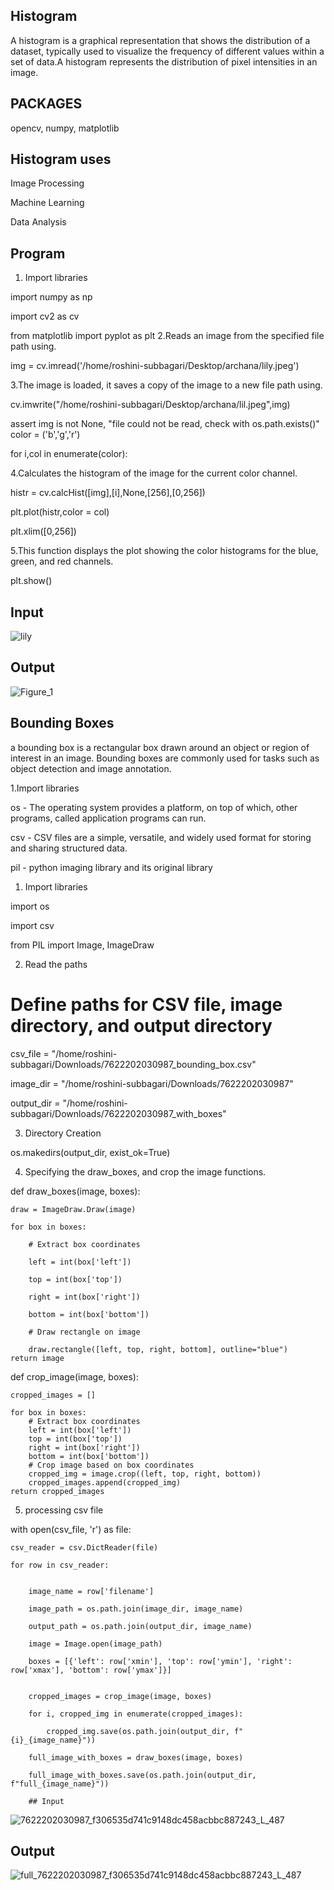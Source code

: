 ## Histogram 

A histogram is a graphical representation that shows the distribution of a dataset, typically used to visualize the frequency of different values within a set of data.A histogram represents the distribution of pixel intensities in an image.

## PACKAGES

opencv, numpy, matplotlib

## Histogram uses

Image Processing 

Machine Learning 

Data Analysis
## Program 
1. Import libraries

import numpy as np

import cv2 as cv

from matplotlib import pyplot as plt
 2.Reads an image from the specified file path using.
 
img = cv.imread('/home/roshini-subbagari/Desktop/archana/lily.jpeg')

3.The image is loaded, it saves a copy of the image to a new file path using.

cv.imwrite("/home/roshini-subbagari/Desktop/archana/lil.jpeg",img)

assert img is not None, "file could not be read, check with os.path.exists()"
color = ('b','g','r')

for i,col in enumerate(color):

4.Calculates the histogram of the image for the current color channel.

 histr = cv.calcHist([img],[i],None,[256],[0,256])
 
 plt.plot(histr,color = col)
 
 plt.xlim([0,256])

 5.This function displays the plot showing the color histograms for the blue, green, and red channels.
 
plt.show()

## Input

![lily](https://github.com/Roshinisubbagari/roshini/assets/169050913/a47b03f5-714b-4f95-98ac-a384440db7ea)

## Output


![Figure_1](https://github.com/Roshinisubbagari/roshini/assets/169050913/a5e789c6-c8b3-4311-bf75-95322da99742)

## Bounding Boxes

a bounding box is a rectangular box drawn around an object or region of interest in an image. Bounding boxes are commonly used for tasks such as object detection and image annotation.

1.Import libraries

os - The operating system provides a platform, on top of which, other programs, called application programs can run.

csv - CSV files are a simple, versatile, and widely used format for storing and sharing structured data.

pil - python imaging library and its original library


1. Import libraries

import os

import csv

from PIL import Image, ImageDraw

2. Read the paths

# Define paths for CSV file, image directory, and output directory

csv_file = "/home/roshini-subbagari/Downloads/7622202030987_bounding_box.csv"

image_dir = "/home/roshini-subbagari/Downloads/7622202030987"

output_dir = "/home/roshini-subbagari/Downloads/7622202030987_with_boxes"

3. Directory Creation

os.makedirs(output_dir, exist_ok=True)

4. Specifying the draw_boxes, and crop the image functions.

def draw_boxes(image, boxes):

    draw = ImageDraw.Draw(image)
    
    for box in boxes:
    
        # Extract box coordinates
        
        left = int(box['left'])
        
        top = int(box['top'])
        
        right = int(box['right'])
        
        bottom = int(box['bottom'])
        
        # Draw rectangle on image
        
        draw.rectangle([left, top, right, bottom], outline="blue")
    return image

def crop_image(image, boxes):

    cropped_images = []
    
    for box in boxes:
        # Extract box coordinates
        left = int(box['left'])
        top = int(box['top'])
        right = int(box['right'])
        bottom = int(box['bottom'])
        # Crop image based on box coordinates
        cropped_img = image.crop((left, top, right, bottom))
        cropped_images.append(cropped_img)
    return cropped_images

5. processing csv file
   
with open(csv_file, 'r') as file:

    csv_reader = csv.DictReader(file)
    
    for row in csv_reader:
    
        
        image_name = row['filename']
        
        image_path = os.path.join(image_dir, image_name)
        
        output_path = os.path.join(output_dir, image_name)
       
        image = Image.open(image_path)
        
        boxes = [{'left': row['xmin'], 'top': row['ymin'], 'right': row['xmax'], 'bottom': row['ymax']}]
        
        
        cropped_images = crop_image(image, boxes)
        
        for i, cropped_img in enumerate(cropped_images):
        
            cropped_img.save(os.path.join(output_dir, f"{i}_{image_name}"))  
        
        full_image_with_boxes = draw_boxes(image, boxes)
        
        full_image_with_boxes.save(os.path.join(output_dir, f"full_{image_name}"))

        ## Input 
        
![7622202030987_f306535d741c9148dc458acbbc887243_L_487](https://github.com/Roshinisubbagari/roshini/assets/169050913/ed1fc0f6-cbd6-4f8c-8205-97acbdd3de78) 


## Output

![full_7622202030987_f306535d741c9148dc458acbbc887243_L_487](https://github.com/Roshinisubbagari/roshini/assets/169050913/2940e249-0848-4b6c-bbf0-bf3d6c1dfaf4) 





        








